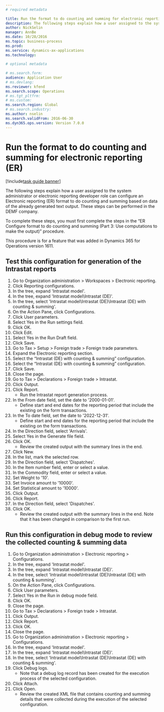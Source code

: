 ```yaml
--- 
# required metadata 
 
title: Run the format to do counting and summing for electronic reporting (ER)
description: The following steps explain how a user assigned to the system administrator or electronic reporting developer role can configure an Electronic reporting (ER) format to do counting and summing based on data of the already generated text output. 
author: NickSelin
manager: AnnBe 
ms.date: 10/28/2016
ms.topic: business-process 
ms.prod:  
ms.service: dynamics-ax-applications 
ms.technology:  
 
# optional metadata 
 
# ms.search.form:   
audience: Application User 
# ms.devlang:  
ms.reviewer: kfend
ms.search.scope: Operations 
# ms.tgt_pltfrm:  
# ms.custom:  
ms.search.region: Global
# ms.search.industry: 
ms.author: nselin
ms.search.validFrom: 2016-06-30 
ms.dyn365.ops.version: Version 7.0.0 
---
```

# Run the format to do counting and summing for electronic reporting (ER)

[!include[task guide banner](../../includes/task-guide-banner.md)]

The following steps explain how a user assigned to the system administrator or electronic reporting developer role can configure an Electronic reporting (ER) format to do counting and summing based on data of the already generated text output. These steps can be performed in the DEMF company.
To complete these steps, you must first complete the steps in the “ER Configure format to do counting and summing (Part 3: Use computations to make the output)” procedure.
This procedure is for a feature that was added in Dynamics 365 for Operations version 1611.


## Test this configuration for generation of the Intrastat reports
1. Go to Organization administration > Workspaces > Electronic reporting.
2. Click Reporting configurations.
3. In the tree, expand 'Intrastat model'.
4. In the tree, expand 'Intrastat model\Intrastat (DE)'.
5. In the tree, select 'Intrastat model\Intrastat (DE)\Intrastat (DE) with counting & summing'.
6. On the Action Pane, click Configurations.
7. Click User parameters.
8. Select Yes in the Run settings field.
9. Click OK.
10. Click Edit.
11. Select Yes in the Run Draft field.
12. Click Save.
13. Go to Tax > Setup > Foreign trade > Foreign trade parameters.
14. Expand the Electronic reporting section.
15. Select the “Intrastat (DE) with counting & summing” configuration.
16. Select the “Intrastat (DE) with counting & summing” configuration.
17. Click Save.
18. Close the page.
19. Go to Tax > Declarations > Foreign trade > Intrastat.
20. Click Output.
21. Click Report.
    * Run the Intrastat report generation process.  
22. In the From date field, set the date to '2000-01-01'.
    * Define start and end dates for the reporting period that include the existing on the form transactions.  
23. In the To date field, set the date to '2022-12-31'.
    * Define start and end dates for the reporting period that include the existing on the form transactions.  
24. In the Direction field, select 'Arrivals'.
25. Select Yes in the Generate file field.
26. Click OK.
    * Review the created output with the summary lines in the end.  
27. Click New.
28. In the list, mark the selected row.
29. In the Direction field, select 'Dispatches'.
30. In the Item number field, enter or select a value.
31. In the Commodity field, enter or select a value.
32. Set Weight to '10'.
33. Set Invoice amount to '10000'.
34. Set Statistical amount to '10000'.
35. Click Output.
36. Click Report.
37. In the Direction field, select 'Dispatches'.
38. Click OK.
    * Review the created output with the summary lines in the end. Note that it has been changed in comparison to the first run.  

## Run this configuration in debug mode to review the collected counting & summing data
1. Go to Organization administration > Electronic reporting > Configurations.
2. In the tree, expand 'Intrastat model'.
3. In the tree, expand 'Intrastat model\Intrastat (DE)'.
4. In the tree, select 'Intrastat model\Intrastat (DE)\Intrastat (DE) with counting & summing'.
5. On the Action Pane, click Configurations.
6. Click User parameters.
7. Select Yes in the Run in debug mode field.
8. Click OK.
9. Close the page.
10. Go to Tax > Declarations > Foreign trade > Intrastat.
11. Click Output.
12. Click Report.
13. Click OK.
14. Close the page.
15. Go to Organization administration > Electronic reporting > Configurations.
16. In the tree, expand 'Intrastat model'.
17. In the tree, expand 'Intrastat model\Intrastat (DE)'.
18. In the tree, select 'Intrastat model\Intrastat (DE)\Intrastat (DE) with counting & summing'.
19. Click Debug logs.
    * Note that a debug log record has been created for the execution process of the selected configuration.  
20. Click Attach.
21. Click Open.
    * Review the created XML file that contains counting and summing details that were collected during the execution of the selected configuration.  

